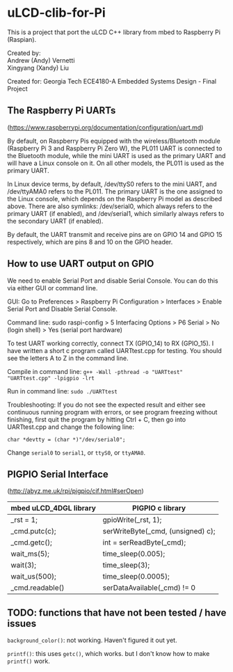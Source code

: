 # uLCD-clib-for-Pi
This is a project that port the uLCD C++ library from mbed to Raspberry Pi (Raspian).

Created by:
<br>Andrew (Andy) Vernetti
<br>Xingyang (Xandy) Liu

Created for:
Georgia Tech ECE4180-A Embedded Systems Design - Final Project

## The Raspberry Pi UARTs 
(https://www.raspberrypi.org/documentation/configuration/uart.md)

By default, on Raspberry Pis equipped with the wireless/Bluetooth module (Raspberry Pi 3 and Raspberry Pi Zero W), the PL011 UART is connected to the Bluetooth module, while the mini UART is used as the primary UART and will have a Linux console on it. On all other models, the PL011 is used as the primary UART.

In Linux device terms, by default, /dev/ttyS0 refers to the mini UART, and /dev/ttyAMA0 refers to the PL011. The primary UART is the one assigned to the Linux console, which depends on the Raspberry Pi model as described above. There are also symlinks: /dev/serial0, which always refers to the primary UART (if enabled), and /dev/serial1, which similarly always refers to the secondary UART (if enabled).

By default, the UART transmit and receive pins are on GPIO 14 and GPIO 15 respectively, which are pins 8 and 10 on the GPIO header.

## How to use UART output on GPIO
We need to enable Serial Port and disable Serial Console. You can do this via either GUI or command line.

GUI: Go to Preferences > Raspberry Pi Configuration > Interfaces > Enable Serial Port and Disable Serial Console.

Command line: sudo raspi-config > 5 Interfacing Options > P6 Serial > No (login shell) > Yes (serial port hardware)

To test UART working correctly, connect TX (GPIO_14) to RX (GPIO_15). I have written a short c program called UARTtest.cpp for testing. You should see the letters A to Z in the command line.

Compile in command line: `g++ -Wall -pthread -o "UARTtest" "UARTtest.cpp" -lpigpio -lrt`

Run in command line: `sudo ./UARTtest`

Troubleshooting: If you do not see the expected result and either see continuous running program with errors, or see program freezing without finishing, first quit the program by hitting Ctrl + C, then go into UARTtest.cpp and change the following line:

`char *devtty = (char *)"/dev/serial0";`

Change `serial0` to `serial1`, or `ttyS0`, or `ttyAMA0`.

## PIGPIO Serial Interface 
(http://abyz.me.uk/rpi/pigpio/cif.html#serOpen)

mbed uLCD_4DGL library      |      PIGPIO c library
---                         |      ---
_rst = 1;                   |      gpioWrite(_rst, 1); 
_cmd.putc(c);               |      serWriteByte(_cmd, (unsigned) c);
_cmd.getc();                |      int = serReadByte(_cmd);
wait_ms(5);                 |      time_sleep(0.005);
wait(3);                    |      time_sleep(3);
wait_us(500);               |      time_sleep(0.0005);
_cmd.readable()             |      serDataAvailable(_cmd) != 0

## TODO: functions that have not been tested / have issues
`background_color()`: not working. Haven't figured it out yet.

`printf()`: this uses `getc()`, which works. but I don't know how to make `printf()` work.

